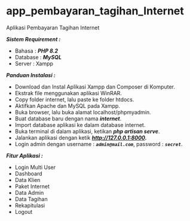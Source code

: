 # app_pembayaran_tagihan_Internet
Aplikasi Pembayaran Tagihan Internet



***Sistem Requirement :***
- Bahasa : ***PHP 8.2***
- Database : ***MySQL***
- Server : Xampp

***Panduan Instalasi :***
- Download dan Instal Aplikasi Xampp dan Composer di Komputer.
- Ekstrak file menggunakan aplikasi WinRAR.
- Copy folder internet, lalu paste ke folder htdocs.
- Aktifkan Apache dan MySQL pada Xampp.
- Buka browser, lalu buka alamat localhost/phpmyadmin.
- Buat database baru dengan nama ***internet***.
- Import database aplikasi ke dalam database internet.
- Buka terminal di dalam aplikasi, ketikan ***php artisan serve***.
- Jalankan aplikasi dengan ketik ***http://127.0.0.1:8000.***
- Login admin dengan username : ***```admin@mail.com```***, password : ***```secret```***.

***Fitur Aplikasi :***
- Login Multi User
- Dashboard
- Data Klien
- Paket Internet
- Data Admin
- Data Tagihan
- Rekapitulasi
- Logout

